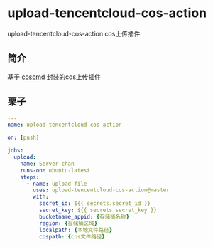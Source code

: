 # upload-tencentcloud-cos-action

upload-tencentcloud-cos-action cos上传插件

## 简介

基于 [coscmd](https://cloud.tencent.com/document/product/436/10976) 封装的cos上传插件

## 栗子


```yaml
---
name: upload-tencentcloud-cos-action

on: [push]

jobs:
  upload:
    name: Server chan
    runs-on: ubuntu-latest
    steps:
      - name: upload file
        uses: upload-tencentcloud-cos-action@master
        with:
          secret_id: ${{ secrets.secret_id }}
          secret_key: ${{ secrets.secret_key }}
          bucketname_appid: {存储桶名称}
          region: {存储桶区域}
          localpath: {本地文件路径}
          cospath: {cos文件路径}
```